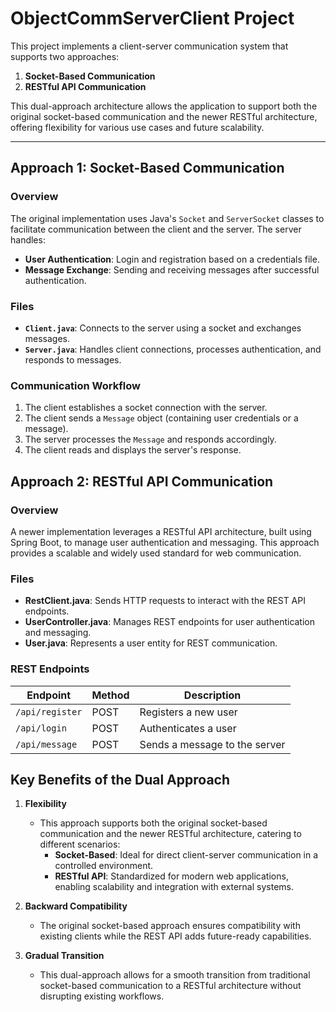 # ObjectCommServerClient Project

This project implements a client-server communication system that supports two approaches:

1. **Socket-Based Communication**  
2. **RESTful API Communication**

This dual-approach architecture allows the application to support both the original socket-based communication and the newer RESTful architecture, offering flexibility for various use cases and future scalability.

---

## Approach 1: Socket-Based Communication

### Overview

The original implementation uses Java's `Socket` and `ServerSocket` classes to facilitate communication between the client and the server. The server handles:

- **User Authentication**: Login and registration based on a credentials file.
- **Message Exchange**: Sending and receiving messages after successful authentication.

### Files

- **`Client.java`**: Connects to the server using a socket and exchanges messages.
- **`Server.java`**: Handles client connections, processes authentication, and responds to messages.

### Communication Workflow

1. The client establishes a socket connection with the server.
2. The client sends a `Message` object (containing user credentials or a message).
3. The server processes the `Message` and responds accordingly.
4. The client reads and displays the server's response.

## Approach 2: RESTful API Communication

### Overview

A newer implementation leverages a RESTful API architecture, built using Spring Boot, to manage user authentication and messaging. This approach provides a scalable and widely used standard for web communication.

### Files

- **RestClient.java**: Sends HTTP requests to interact with the REST API endpoints.
- **UserController.java**: Manages REST endpoints for user authentication and messaging.
- **User.java**: Represents a user entity for REST communication.

### REST Endpoints

| Endpoint        | Method | Description                        |
|-----------------|--------|------------------------------------|
| `/api/register` | POST   | Registers a new user               |
| `/api/login`    | POST   | Authenticates a user               |
| `/api/message`  | POST   | Sends a message to the server      |

## Key Benefits of the Dual Approach

1. **Flexibility**
   - This approach supports both the original socket-based communication and the newer RESTful architecture, catering to different scenarios:
     - **Socket-Based**: Ideal for direct client-server communication in a controlled environment.
     - **RESTful API**: Standardized for modern web applications, enabling scalability and integration with external systems.

2. **Backward Compatibility**
   - The original socket-based approach ensures compatibility with existing clients while the REST API adds future-ready capabilities.

3. **Gradual Transition**
   - This dual-approach allows for a smooth transition from traditional socket-based communication to a RESTful architecture without disrupting existing workflows.

